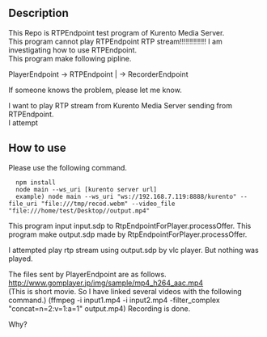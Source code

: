 ## Description
This Repo is RTPEndpoint test program  of Kurento Media Server.  
This program cannot play RTPEndpoint RTP stream!!!!!!!!!!!!!
I am investigating how to use RTPEndpoint.  
This program make following pipline.  

PlayerEndpoint -> RTPEndpoint
               |
               -> RecorderEndpoint

If someone knows the problem, please let me know.

I want to play RTP stream from Kurento Media Server sending from RTPEndpoint.  
I attempt

## How to use
Please use the following command.  
```
  npm install
  node main --ws_uri [kurento server url]
  example) node main --ws_uri "ws://192.168.7.119:8888/kurento" --file_uri "file:///tmp/recod.webm" --video_file "file:///home/test/Desktop//output.mp4"
```
This program input input.sdp to RtpEndpointForPlayer.processOffer.
This program make output.sdp made by RtpEndpointForPlayer.processOffer.

I attempted play rtp stream using output.sdp by vlc player. 
But nothing was played.

The files sent by PlayerEndpoint are as follows.  
  http://www.gomplayer.jp/img/sample/mp4_h264_aac.mp4  
  (This is short movie. So I have linked several videos with the following command.)
  (ffmpeg -i input1.mp4 -i input2.mp4 -filter_complex "concat=n=2:v=1:a=1" output.mp4)
Recording is done. 

Why?
